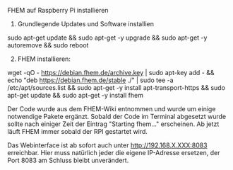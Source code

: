 FHEM auf Raspberry Pi installieren


1) Grundlegende Updates und Software installien

sudo apt-get update && sudo apt-get -y upgrade && sudo apt-get -y autoremove && sudo reboot

2) FHEM installieren:

wget -qO - https://debian.fhem.de/archive.key | sudo apt-key add - && echo "deb https://debian.fhem.de/stable ./" | sudo tee -a /etc/apt/sources.list && sudo apt-get -y install apt-transport-https && sudo apt-get update && sudo apt-get -y install fhem

Der Code wurde aus dem FHEM-Wiki entnommen und wurde um einige notwendige Pakete ergänzt. Sobald der Code im Terminal abgesetzt wurde sollte nach einiger Zeit der Eintrag "Starting fhem..." erscheinen. Ab jetzt läuft FHEM immer sobald der RPI gestartet wird.

Das Webinterface ist ab sofort auch unter http://192.168.X.XXX:8083 erreichbar. Hier muss natürlich jeder die eigene IP-Adresse ersetzen, der Port 8083 am Schluss bleibt unverändert.

